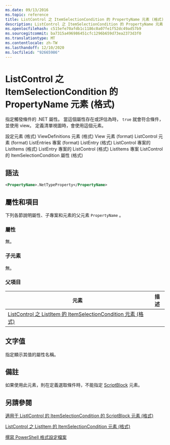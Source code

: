 ```yaml
---
ms.date: 09/13/2016
ms.topic: reference
title: ListControl 之 ItemSelectionCondition 的 PropertyName 元素 (格式)
description: ListControl 之 ItemSelectionCondition 的 PropertyName 元素 (格式)
ms.openlocfilehash: c515efe70afdb1c1186c0a07fe1f52dc49ad57b9
ms.sourcegitcommit: ba7315a496986451cfc1296b659d73ea2373d3f0
ms.translationtype: MT
ms.contentlocale: zh-TW
ms.lasthandoff: 12/10/2020
ms.locfileid: "92665986"
---
```

# <a name="propertyname-element-for-itemselectioncondition-for-listcontrol-format"></a>ListControl 之 ItemSelectionCondition 的 PropertyName 元素 (格式)

指定觸發條件的 .NET 屬性。 當這個屬性存在或評估為時， `true` 就會符合條件，並使用 view。 定義清單視圖時，會使用這個元素。

設定元素 (格式) ViewDefinitions 元素 (格式) View 元素 (format) ListControl 元素 (format) ListEntries 專案 (format) ListEntry (格式) ListControl 專案的 ListItems (格式) ListEntry 專案的 ListControl (格式) ListItems 專案 ListControl 的 ItemSelectionCondition 屬性 (格式) 

## <a name="syntax"></a>語法

```xml
<PropertyName>.NetTypeProperty</PropertyName>
```

## <a name="attributes-and-elements"></a>屬性和項目

下列各節說明屬性、子專案和元素的父元素 `PropertyName` 。

### <a name="attributes"></a>屬性

無。

### <a name="child-elements"></a>子元素

無。

### <a name="parent-elements"></a>父項目

|元素|描述|
|-------------|-----------------|
|[ListControl 之 ListItem 的 ItemSelectionCondition 元素 (格式)](./itemselectioncondition-element-for-listitem-for-listcontrol-format.md)||

## <a name="text-value"></a>文字值

指定顯示其值的屬性名稱。

## <a name="remarks"></a>備註

如果使用此元素，則在定義選取條件時，不能指定 [ScriptBlock](./scriptblock-element-for-itemselectioncondition-for-listcontrol-format.md) 元素。

## <a name="see-also"></a>另請參閱

[適用于 ListIControl 的 ItemSelectionCondition 的 ScriptBlock 元素 (格式) ](./scriptblock-element-for-itemselectioncondition-for-listcontrol-format.md)

[ListControl 之 ListItem 的 ItemSelectionCondition 元素 (格式)](./itemselectioncondition-element-for-listitem-for-listcontrol-format.md)

[撰寫 PowerShell 格式設定檔案](./writing-a-powershell-formatting-file.md)
